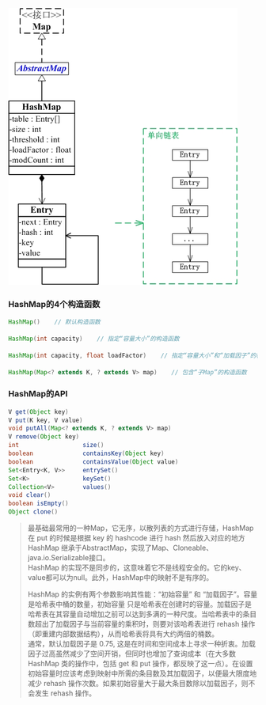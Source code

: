 ![](/assets/HashMap与Map关系.png)

### HashMap的4**个构造函数**

```java
HashMap()    // 默认构造函数

HashMap(int capacity)    // 指定“容量大小”的构造函数

HashMap(int capacity, float loadFactor)    // 指定“容量大小”和“加载因子”的构造函数

HashMap(Map<? extends K, ? extends V> map)    // 包含“子Map”的构造函数
```

### **HashMap的API**

```java
V get(Object key)
V put(K key, V value)
void putAll(Map<? extends K, ? extends V> map)
V remove(Object key)
int                  size()
boolean              containsKey(Object key)
boolean              containsValue(Object value)
Set<Entry<K, V>>     entrySet()
Set<K>               keySet()
Collection<V>        values()
void clear()
boolean isEmpty()
Object clone()
```

> 最基础最常用的一种Map，它无序，以散列表的方式进行存储，HashMap 在 put 的时候是根据 key 的 hashcode 进行 hash 然后放入对应的地方  
> HashMap 继承于AbstractMap，实现了Map、Cloneable、java.io.Serializable接口。  
> HashMap 的实现不是同步的，这意味着它不是线程安全的。它的key、value都可以为null。此外，HashMap中的映射不是有序的。
>
> HashMap 的实例有两个参数影响其性能：“初始容量” 和 “加载因子”。容量是哈希表中桶的数量，初始容量 只是哈希表在创建时的容量。加载因子是哈希表在其容量自动增加之前可以达到多满的一种尺度。当哈希表中的条目数超出了加载因子与当前容量的乘积时，则要对该哈希表进行 rehash 操作（即重建内部数据结构），从而哈希表将具有大约两倍的桶数。  
> 通常，默认加载因子是 0.75, 这是在时间和空间成本上寻求一种折衷。加载因子过高虽然减少了空间开销，但同时也增加了查询成本（在大多数 HashMap 类的操作中，包括 get 和 put 操作，都反映了这一点）。在设置初始容量时应该考虑到映射中所需的条目数及其加载因子，以便最大限度地减少 rehash 操作次数。如果初始容量大于最大条目数除以加载因子，则不会发生 rehash 操作。



